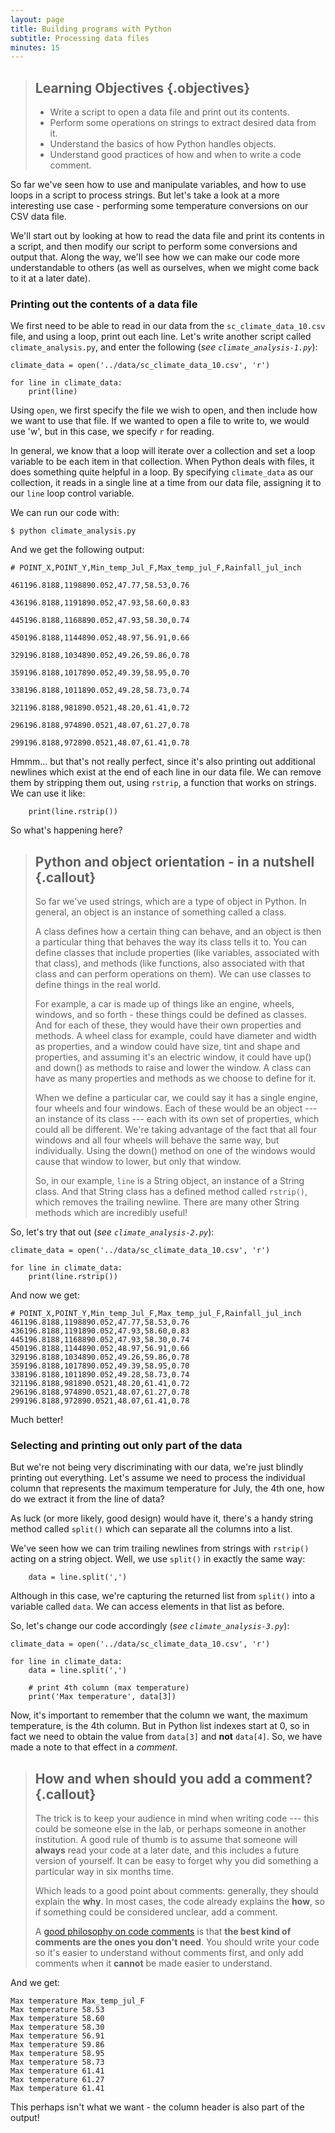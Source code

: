 ```yaml
---
layout: page
title: Building programs with Python
subtitle: Processing data files
minutes: 15
---
```

> ## Learning Objectives {.objectives}
>
> *   Write a script to open a data file and print out its contents.
> *   Perform some operations on strings to extract desired data from it.
> *   Understand the basics of how Python handles objects.
> *   Understand good practices of how and when to write a code comment.

So far we've seen how to use and manipulate variables, and how to use loops in a script to process strings.
But let's take a look at a more interesting use case - performing some
temperature conversions on our CSV data file.

We'll start out by looking at how to read the data file and print
its contents in a script, and then modify our script to perform
some conversions and output that.
Along the way, we'll see how we can make our code more understandable to 
others (as well as ourselves, when we might come back to it at a later date).

<!-- ** Mention CSV specific library -->


### Printing out the contents of a data file

We first need to be able to read in our data from the `sc_climate_data_10.csv`
file, and using a loop, print out each line. Let's write another script
called `climate_analysis.py`, and enter the following (*see `climate_analysis-1.py`*):

~~~ {.python}
climate_data = open('../data/sc_climate_data_10.csv', 'r')

for line in climate_data:
    print(line)
~~~

Using `open`, we first specify the file we wish to open, and then include how
we want to use that file. If we wanted to open a file to write to, we would use 'w', but in this case, we specify `r` for reading.

In general, we know that a loop will iterate over a collection and set a loop
variable to be each item in that collection. When Python deals with files, it
does something quite helpful in a loop. By specifying `climate_data` as our collection, it reads in a single line at a time from our data file, assigning it to our `line` loop control variable.

We can run our code with:

~~~ {.bash}
$ python climate_analysis.py
~~~

And we get the following output:

~~~
# POINT_X,POINT_Y,Min_temp_Jul_F,Max_temp_jul_F,Rainfall_jul_inch

461196.8188,1198890.052,47.77,58.53,0.76

436196.8188,1191890.052,47.93,58.60,0.83

445196.8188,1168890.052,47.93,58.30,0.74

450196.8188,1144890.052,48.97,56.91,0.66

329196.8188,1034890.052,49.26,59.86,0.78

359196.8188,1017890.052,49.39,58.95,0.70

338196.8188,1011890.052,49.28,58.73,0.74

321196.8188,981890.0521,48.20,61.41,0.72

296196.8188,974890.0521,48.07,61.27,0.78

299196.8188,972890.0521,48.07,61.41,0.78

~~~

Hmmm... but that's not really perfect, since it's also printing out additional
newlines which exist at the end of each line in our data file.
We can remove them by stripping them out, using `rstrip`, a function
that works on strings. We can use it like:

~~~ {.python}
    print(line.rstrip())
~~~

So what's happening here?

> ## Python and object orientation - in a nutshell {.callout}
> 
> So far we've used strings, which are a type of object in Python.
> In general, an object is an instance of something called a class.
>
> A class defines how a certain thing can behave, and an object
> is then a particular thing that behaves the way its class tells it to.
> You can define classes that include properties (like variables, associated
> with that class), and methods (like functions, also associated with
> that class and can perform operations on them). We can use classes to
> define things in the real world.
>
> For example, a car is made up of things like an engine, wheels, windows,
> and so forth - these things could be defined as classes. And for
> each of these, they would have their own properties and methods. A wheel class
> for example, could have diameter and width as properties, and a window
> could have size, tint and shape and properties, and assuming it's an 
> electric window, it could have up() and down() as methods to raise
> and lower the window. A class can have as many properties and methods
> as we choose to define for it.
>
> When we define a particular car, we could say it has a single engine,
> four wheels and four windows. Each of these would be an object --- an instance
> of its class --- each with its own set of properties, which could all
> be different. We're taking advantage of the fact that all four
> windows and all four wheels will behave the same way, but individually.
> Using the down() method on one of the windows would cause
> that window to lower, but only that window.
>
> So, in our example, `line` is a String object, an instance of a String class.
> And that String class has a defined method called `rstrip()`, which 
> removes the trailing newline. There are many other String methods which
> are incredibly useful!

So, let's try that out (*see `climate_analysis-2.py`*):

~~~ {.python}
climate_data = open('../data/sc_climate_data_10.csv', 'r')

for line in climate_data:
    print(line.rstrip())
~~~

And now we get:

~~~
# POINT_X,POINT_Y,Min_temp_Jul_F,Max_temp_jul_F,Rainfall_jul_inch
461196.8188,1198890.052,47.77,58.53,0.76
436196.8188,1191890.052,47.93,58.60,0.83
445196.8188,1168890.052,47.93,58.30,0.74
450196.8188,1144890.052,48.97,56.91,0.66
329196.8188,1034890.052,49.26,59.86,0.78
359196.8188,1017890.052,49.39,58.95,0.70
338196.8188,1011890.052,49.28,58.73,0.74
321196.8188,981890.0521,48.20,61.41,0.72
296196.8188,974890.0521,48.07,61.27,0.78
299196.8188,972890.0521,48.07,61.41,0.78
~~~

Much better!

### Selecting and printing out only part of the data

But we're not being very discriminating with our data, we're just blindly
printing out everything. Let's assume we need to process the individual column
that represents the maximum temperature for July, the 4th one, how do we extract
it from the line of data?

As luck (or more likely, good design) would have it, there's a handy string
method called `split()` which can separate all the columns into a list.

We've seen how we can trim trailing newlines from strings with `rstrip()` acting
on a string object. Well, we use `split()` in exactly the same way:

~~~ {.python}
    data = line.split(',')
~~~

Although in this case, we're capturing the returned list from `split()` into a 
variable called `data`. We can access elements in that list as before.

So, let's change our code accordingly (*see `climate_analysis-3.py`*):

~~~ {.python}
climate_data = open('../data/sc_climate_data_10.csv', 'r')

for line in climate_data:
    data = line.split(',')

    # print 4th column (max temperature)
    print('Max temperature', data[3])
~~~

Now, it's important to remember that the column we want, the maximum 
temperature, is the 4th column. But in Python list indexes start at 0, so in 
fact we need to obtain the value from `data[3]` and **not** `data[4]`. So, we 
have made a note to that effect in a *comment*.

> ## How and when should you add a comment? {.callout}
> 
> The trick is to keep your audience in mind when writing code --- this could
> be someone else in the lab, or perhaps someone in another institution. A
> good rule of thumb is to assume that someone will **always** read your code
> at a later date, and this includes a future version of yourself. It can be
> easy to forget why you did something a particular way in six months time.
> 
> Which leads to a good point about comments: generally, they should explain
> the **why**. In most cases, the code already explains the **how**, so if
> something could be considered unclear, add a comment.
> 
> A [good philosophy on code comments](http://blog.codinghorror.com/code-tells-you-how-comments-tell-you-why/) is that **the best kind of comments are 
> the ones you don't need**. You should write your code so it's easier to 
> understand without comments first, and only add comments when it **cannot**
> be made easier to understand.

And we get:

~~~
Max temperature Max_temp_jul_F
Max temperature 58.53
Max temperature 58.60
Max temperature 58.30
Max temperature 56.91
Max temperature 59.86
Max temperature 58.95
Max temperature 58.73
Max temperature 61.41
Max temperature 61.27
Max temperature 61.41
~~~

This perhaps isn't what we want - the column header is also part of the output!
